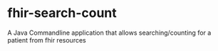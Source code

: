# fhir-search-count
A Java Commandline application that allows searching/counting for a patient from fhir resources
